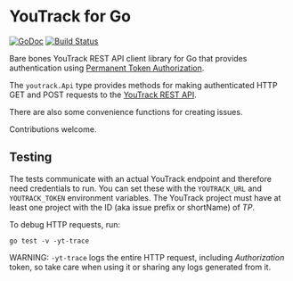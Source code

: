 # YouTrack for Go

[![GoDoc](https://godoc.org/github.com/drichardson/youtrack?status.svg)](https://godoc.org/github.com/drichardson/youtrack)
[![Build Status](https://travis-ci.org/drichardson/youtrack.svg?branch=master)](https://travis-ci.org/drichardson/youtrack)

Bare bones YouTrack REST API client library for Go that provides authentication
using [Permanent Token Authorization](https://www.jetbrains.com/help/youtrack/incloud/authentication-with-permanent-token.html).

The `youtrack.Api` type provides methods for making authenticated HTTP GET and POST requests to the
[YouTrack REST API](https://www.jetbrains.com/help/youtrack/incloud/youtrack-rest-api-reference.html).

There are also some convenience functions for creating issues.

Contributions welcome.

## Testing
The tests communicate with an actual YouTrack endpoint and therefore need credentials to run. You
can set these with the `YOUTRACK_URL` and `YOUTRACK_TOKEN` environment variables. The YouTrack
project must have at least one project with the ID (aka issue prefix or shortName) of *TP*.

To debug HTTP requests, run:

    go test -v -yt-trace

WARNING: `-yt-trace` logs the entire HTTP request, including *Authorization* token, so take care
when using it or sharing any logs generated from it.


